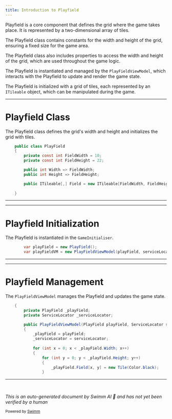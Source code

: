 ```yaml
---
title: Introduction to Playfield
---
```

Playfield is a core component that defines the grid where the game takes place. It is represented by a two-dimensional array of tiles.

The Playfield class contains constants for the width and height of the grid, ensuring a fixed size for the game area.

The Playfield class also includes properties to access the width and height of the grid, which are used throughout the game logic.

The Playfield is instantiated and managed by the <SwmToken path="unity/four-block/Assets/Initialisation/GameInitialiser.cs" pos="33:9:9" line-data="        var playFieldVM = new PlayFieldViewModel(playField, serviceLocator);">`PlayFieldViewModel`</SwmToken>, which interacts with the Playfield to update and render the game state.

The Playfield is initialized with a grid of tiles, each represented by an <SwmToken path="unity/four-block/Assets/game/logic/playfield/PlayField.cs" pos="13:3:3" line-data="        public ITileable[,] Field = new ITileable[FieldWidth, FieldHeight];">`ITileable`</SwmToken> object, which can be manipulated during the game.

<SwmSnippet path="/unity/four-block/Assets/game/logic/playfield/PlayField.cs" line="5">

---

# Playfield Class

The Playfield class defines the grid's width and height and initializes the grid with tiles.

```c#
    public class PlayField
    {
        private const int FieldWidth = 10;
        private const int FieldHeight = 22;

        public int Width => FieldWidth;
        public int Height => FieldHeight;

        public ITileable[,] Field = new ITileable[FieldWidth, FieldHeight];
    
    }
```

---

</SwmSnippet>

<SwmSnippet path="/unity/four-block/Assets/Initialisation/GameInitialiser.cs" line="32">

---

# Playfield Initialization

The Playfield is instantiated in the <SwmToken path="unity/four-block/Assets/Initialisation/GameInitialiser.cs" pos="14:4:4" line-data="public class GameInitialiser : MonoBehaviour">`GameInitialiser`</SwmToken>.

```c#
        var playField = new PlayField();
        var playFieldVM = new PlayFieldViewModel(playField, serviceLocator);
```

---

</SwmSnippet>

<SwmSnippet path="/unity/four-block/Assets/game/logic/playfield/PlayFieldViewModel.cs" line="10">

---

# Playfield Management

The <SwmToken path="unity/four-block/Assets/game/logic/playfield/PlayFieldViewModel.cs" pos="14:3:3" line-data="        public PlayFieldViewModel(PlayField playField, ServiceLocator serviceLocator)">`PlayFieldViewModel`</SwmToken> manages the Playfield and updates the game state.

```c#
    {
        private PlayField _playField;
        private ServiceLocator _serviceLocator;

        public PlayFieldViewModel(PlayField playField, ServiceLocator serviceLocator)
        {
            _playField = playField;
            _serviceLocator = serviceLocator;
            
            for (int x = 0; x < _playField.Width; x++)
            {
                for (int y = 0; y < _playField.Height; y++)
                {
                    _playField.Field[x, y] = new Tile(Color.black);
                }
```

---

</SwmSnippet>

&nbsp;

*This is an auto-generated document by Swimm AI 🌊 and has not yet been verified by a human*

<SwmMeta version="3.0.0" repo-id="Z2l0aHViJTNBJTNBREVNTy1ncmF2aXR5LWN1YmVzJTNBJTNBc3dpbW1pbw==" repo-name="DEMO-gravity-cubes"><sup>Powered by [Swimm](https://staging.swimm.cloud/)</sup></SwmMeta>
